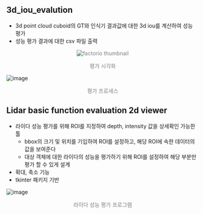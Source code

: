 
## 3d_iou_evalution
 - 3d point cloud cuboid의 GT와 인식기 결과값에 대한 3d iou를 계산하여 성능 평가
 - 성능 평가 결과에 대한 csv 파일 출력  

<p align="center" style="color:gray">
    <img src="https://github.com/lucas-korea/adas_sensor_project/assets/57425658/ab8a9ee2-beac-4974-82e0-0803a8f09e25" alt="factorio thumbnail"/>
</p>
<p align="center" style="color:gray">
    평가 시각화
</p>


 ![image](https://github.com/lucas-korea/adas_sensor_project/assets/57425658/2a4b6e2f-a082-4a60-9c38-7f35aad6a125)
<p align="center" style="color:gray">
    평가 프로세스   
</p>

## Lidar basic function evaluation 2d viewer
 - 라이다 성능 평가를 위해 ROI를 지정하여 depth, intensity 값을 상세확인 가능한 툴
    * bbox의 크기 및 위치를 기입하여 ROI를 설정하고, 해당 ROI에 속한 데이터의 값을 보여준다
    * 대상 객체에 대한 라이다의 성능을 평가하기 위해 ROI를 설정하여 해당 부분만 평가 할 수 있게 설계 
 - 확대, 축소 기능
 - tkinter 패키지 기반

 ![image](https://github.com/lucas-korea/adas_sensor_project/assets/57425658/138c90cd-a4d9-4348-b0d8-1589d9e8abc4)
<p align="center" style="color:gray">
라이다 성능 평가 프로그램   
</p>